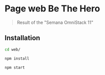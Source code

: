 # Page web Be The Hero

> Result of the "Semana OmniStack 11"

## Installation

```sh
cd web/
```
```sh
npm install
```
```sh
npm start
```